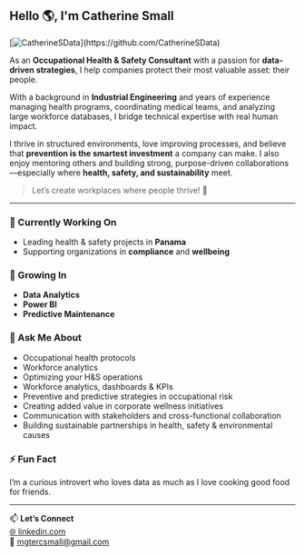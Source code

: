 ## Hello 🌎, I'm Catherine Small

[![CatherineSData](https://drive.google.com/uc?export=view&id=1EwtLPzZ1QOrOLbn-yd2xjXOxqccdKUw_)](https://github.com/CatherineSData)

As an **Occupational Health & Safety Consultant** with a passion for **data-driven strategies**, I help companies protect their most valuable asset: their people.

With a background in **Industrial Engineering** and years of experience managing health programs, coordinating medical teams, and analyzing large workforce databases, I bridge technical expertise with real human impact.

I thrive in structured environments, love improving processes, and believe that **prevention is the smartest investment** a company can make. I also enjoy mentoring others and building strong, purpose-driven collaborations—especially where **health, safety, and sustainability** meet.

> Let’s create workplaces where people thrive! 🌿

---

### 🔭 Currently Working On
- Leading health & safety projects in **Panama**
- Supporting organizations in **compliance** and **wellbeing**

### 🌱 Growing In
- **Data Analytics**
- **Power BI**
- **Predictive Maintenance**

### 💬 Ask Me About
- Occupational health protocols
- Workforce analytics
- Optimizing your H&S operations
- Workforce analytics, dashboards & KPIs
- Preventive and predictive strategies in occupational risk
- Creating added value in corporate wellness initiatives
- Communication with stakeholders and cross-functional collaboration
- Building sustainable partnerships in health, safety & environmental causes

### ⚡ Fun Fact
I’m a curious introvert who loves data as much as I love cooking good food for friends.

---

📫 **Let’s Connect**  
[🌐 linkedin.com](https://www.linkedin.com/in/catherine-small1517/)  
📧 mgtercsmall@gmail.com 

